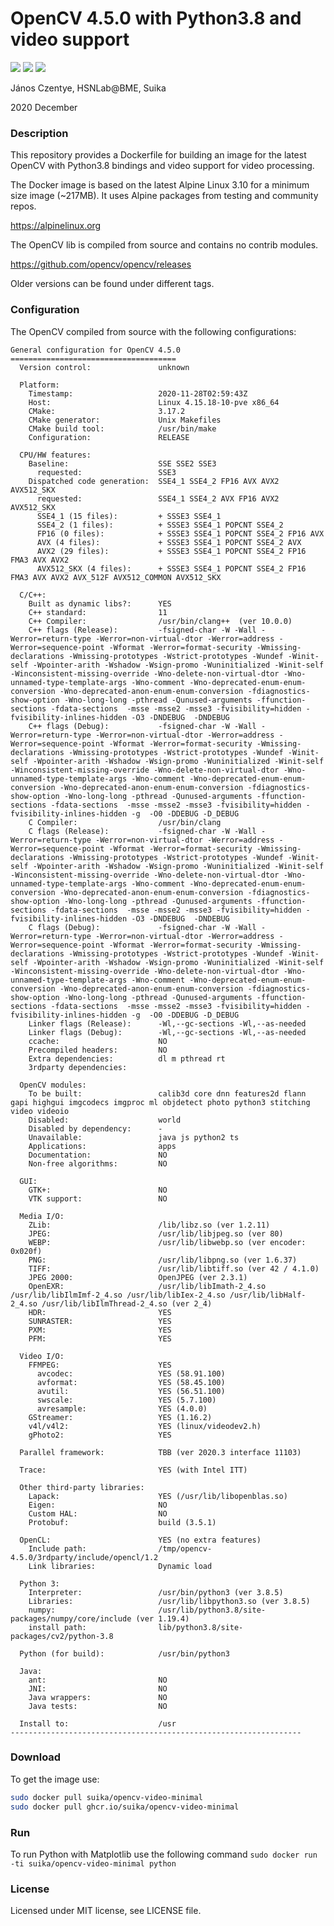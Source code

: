 # OpenCV 4.5.0 with Python3.8 and video support

[![](https://img.shields.io/docker/pulls/suika/opencv-video-minimal)](https://hub.docker.com/r/suika/opencv-video-minimal)
[![](https://img.shields.io/docker/image-size/suika/opencv-video-minimal/latest)](https://hub.docker.com/r/suika/opencv-video-minimal)
[![](https://img.shields.io/static/v1?label=ghcr.io&message=available&color=success)](https://github.com/users/Suika/packages/container/package/opencv-video-minimal)


János Czentye, HSNLab@BME, Suika

2020 December

### Description

This repository provides a Dockerfile for building an image for the latest 
OpenCV with Python3.8 bindings and video support for video processing.

The Docker image is based on the latest Alpine Linux 3.10 for a minimum size 
image (~217MB). It uses Alpine packages from testing and community repos.

https://alpinelinux.org

The OpenCV lib is compiled from source and contains no contrib modules.

https://github.com/opencv/opencv/releases

Older versions can be found under different tags.

### Configuration

The OpenCV compiled from source with the following configurations:

```text
General configuration for OpenCV 4.5.0 =====================================
  Version control:               unknown

  Platform:
    Timestamp:                   2020-11-28T02:59:43Z
    Host:                        Linux 4.15.18-10-pve x86_64
    CMake:                       3.17.2
    CMake generator:             Unix Makefiles
    CMake build tool:            /usr/bin/make
    Configuration:               RELEASE

  CPU/HW features:
    Baseline:                    SSE SSE2 SSE3
      requested:                 SSE3
    Dispatched code generation:  SSE4_1 SSE4_2 FP16 AVX AVX2 AVX512_SKX
      requested:                 SSE4_1 SSE4_2 AVX FP16 AVX2 AVX512_SKX
      SSE4_1 (15 files):         + SSSE3 SSE4_1
      SSE4_2 (1 files):          + SSSE3 SSE4_1 POPCNT SSE4_2
      FP16 (0 files):            + SSSE3 SSE4_1 POPCNT SSE4_2 FP16 AVX
      AVX (4 files):             + SSSE3 SSE4_1 POPCNT SSE4_2 AVX
      AVX2 (29 files):           + SSSE3 SSE4_1 POPCNT SSE4_2 FP16 FMA3 AVX AVX2
      AVX512_SKX (4 files):      + SSSE3 SSE4_1 POPCNT SSE4_2 FP16 FMA3 AVX AVX2 AVX_512F AVX512_COMMON AVX512_SKX

  C/C++:
    Built as dynamic libs?:      YES
    C++ standard:                11
    C++ Compiler:                /usr/bin/clang++  (ver 10.0.0)
    C++ flags (Release):         -fsigned-char -W -Wall -Werror=return-type -Werror=non-virtual-dtor -Werror=address -Werror=sequence-point -Wformat -Werror=format-security -Wmissing-declarations -Wmissing-prototypes -Wstrict-prototypes -Wundef -Winit-self -Wpointer-arith -Wshadow -Wsign-promo -Wuninitialized -Winit-self -Winconsistent-missing-override -Wno-delete-non-virtual-dtor -Wno-unnamed-type-template-args -Wno-comment -Wno-deprecated-enum-enum-conversion -Wno-deprecated-anon-enum-enum-conversion -fdiagnostics-show-option -Wno-long-long -pthread -Qunused-arguments -ffunction-sections -fdata-sections  -msse -msse2 -msse3 -fvisibility=hidden -fvisibility-inlines-hidden -O3 -DNDEBUG  -DNDEBUG
    C++ flags (Debug):           -fsigned-char -W -Wall -Werror=return-type -Werror=non-virtual-dtor -Werror=address -Werror=sequence-point -Wformat -Werror=format-security -Wmissing-declarations -Wmissing-prototypes -Wstrict-prototypes -Wundef -Winit-self -Wpointer-arith -Wshadow -Wsign-promo -Wuninitialized -Winit-self -Winconsistent-missing-override -Wno-delete-non-virtual-dtor -Wno-unnamed-type-template-args -Wno-comment -Wno-deprecated-enum-enum-conversion -Wno-deprecated-anon-enum-enum-conversion -fdiagnostics-show-option -Wno-long-long -pthread -Qunused-arguments -ffunction-sections -fdata-sections  -msse -msse2 -msse3 -fvisibility=hidden -fvisibility-inlines-hidden -g  -O0 -DDEBUG -D_DEBUG
    C Compiler:                  /usr/bin/clang
    C flags (Release):           -fsigned-char -W -Wall -Werror=return-type -Werror=non-virtual-dtor -Werror=address -Werror=sequence-point -Wformat -Werror=format-security -Wmissing-declarations -Wmissing-prototypes -Wstrict-prototypes -Wundef -Winit-self -Wpointer-arith -Wshadow -Wsign-promo -Wuninitialized -Winit-self -Winconsistent-missing-override -Wno-delete-non-virtual-dtor -Wno-unnamed-type-template-args -Wno-comment -Wno-deprecated-enum-enum-conversion -Wno-deprecated-anon-enum-enum-conversion -fdiagnostics-show-option -Wno-long-long -pthread -Qunused-arguments -ffunction-sections -fdata-sections  -msse -msse2 -msse3 -fvisibility=hidden -fvisibility-inlines-hidden -O3 -DNDEBUG  -DNDEBUG
    C flags (Debug):             -fsigned-char -W -Wall -Werror=return-type -Werror=non-virtual-dtor -Werror=address -Werror=sequence-point -Wformat -Werror=format-security -Wmissing-declarations -Wmissing-prototypes -Wstrict-prototypes -Wundef -Winit-self -Wpointer-arith -Wshadow -Wsign-promo -Wuninitialized -Winit-self -Winconsistent-missing-override -Wno-delete-non-virtual-dtor -Wno-unnamed-type-template-args -Wno-comment -Wno-deprecated-enum-enum-conversion -Wno-deprecated-anon-enum-enum-conversion -fdiagnostics-show-option -Wno-long-long -pthread -Qunused-arguments -ffunction-sections -fdata-sections  -msse -msse2 -msse3 -fvisibility=hidden -fvisibility-inlines-hidden -g  -O0 -DDEBUG -D_DEBUG
    Linker flags (Release):      -Wl,--gc-sections -Wl,--as-needed
    Linker flags (Debug):        -Wl,--gc-sections -Wl,--as-needed
    ccache:                      NO
    Precompiled headers:         NO
    Extra dependencies:          dl m pthread rt
    3rdparty dependencies:

  OpenCV modules:
    To be built:                 calib3d core dnn features2d flann gapi highgui imgcodecs imgproc ml objdetect photo python3 stitching video videoio
    Disabled:                    world
    Disabled by dependency:      -
    Unavailable:                 java js python2 ts
    Applications:                apps
    Documentation:               NO
    Non-free algorithms:         NO

  GUI:
    GTK+:                        NO
    VTK support:                 NO

  Media I/O:
    ZLib:                        /lib/libz.so (ver 1.2.11)
    JPEG:                        /usr/lib/libjpeg.so (ver 80)
    WEBP:                        /usr/lib/libwebp.so (ver encoder: 0x020f)
    PNG:                         /usr/lib/libpng.so (ver 1.6.37)
    TIFF:                        /usr/lib/libtiff.so (ver 42 / 4.1.0)
    JPEG 2000:                   OpenJPEG (ver 2.3.1)
    OpenEXR:                     /usr/lib/libImath-2_4.so /usr/lib/libIlmImf-2_4.so /usr/lib/libIex-2_4.so /usr/lib/libHalf-2_4.so /usr/lib/libIlmThread-2_4.so (ver 2_4)
    HDR:                         YES
    SUNRASTER:                   YES
    PXM:                         YES
    PFM:                         YES

  Video I/O:
    FFMPEG:                      YES
      avcodec:                   YES (58.91.100)
      avformat:                  YES (58.45.100)
      avutil:                    YES (56.51.100)
      swscale:                   YES (5.7.100)
      avresample:                YES (4.0.0)
    GStreamer:                   YES (1.16.2)
    v4l/v4l2:                    YES (linux/videodev2.h)
    gPhoto2:                     YES

  Parallel framework:            TBB (ver 2020.3 interface 11103)

  Trace:                         YES (with Intel ITT)

  Other third-party libraries:
    Lapack:                      YES (/usr/lib/libopenblas.so)
    Eigen:                       NO
    Custom HAL:                  NO
    Protobuf:                    build (3.5.1)

  OpenCL:                        YES (no extra features)
    Include path:                /tmp/opencv-4.5.0/3rdparty/include/opencl/1.2
    Link libraries:              Dynamic load

  Python 3:
    Interpreter:                 /usr/bin/python3 (ver 3.8.5)
    Libraries:                   /usr/lib/libpython3.so (ver 3.8.5)
    numpy:                       /usr/lib/python3.8/site-packages/numpy/core/include (ver 1.19.4)
    install path:                lib/python3.8/site-packages/cv2/python-3.8

  Python (for build):            /usr/bin/python3

  Java:
    ant:                         NO
    JNI:                         NO
    Java wrappers:               NO
    Java tests:                  NO

  Install to:                    /usr
-----------------------------------------------------------------

```

### Download

To get the image use:
```sh
sudo docker pull suika/opencv-video-minimal
sudo docker pull ghcr.io/suika/opencv-video-minimal
```

### Run

To run Python with Matplotlib use the following command ``sudo docker run -ti suika/opencv-video-minimal python``

### License

Licensed under MIT license, see LICENSE file.
